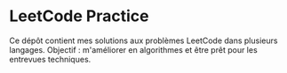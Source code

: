 # LeetCode Practice

Ce dépôt contient mes solutions aux problèmes LeetCode dans plusieurs langages. Objectif : m'améliorer en algorithmes et être prêt pour les entrevues techniques.


